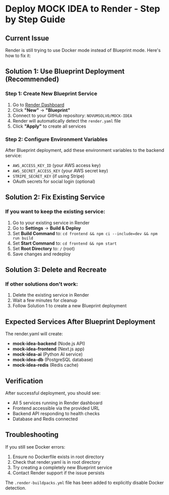 # Deploy MOCK IDEA to Render - Step by Step Guide

## Current Issue
Render is still trying to use Docker mode instead of Blueprint mode. Here's how to fix it:

## Solution 1: Use Blueprint Deployment (Recommended)

### Step 1: Create New Blueprint Service
1. Go to [Render Dashboard](https://dashboard.render.com)
2. Click **"New"** → **"Blueprint"**
3. Connect to your GitHub repository: `NOVUMSOLVO/MOCK-IDEA`
4. Render will automatically detect the `render.yaml` file
5. Click **"Apply"** to create all services

### Step 2: Configure Environment Variables
After Blueprint deployment, add these environment variables to the backend service:
- `AWS_ACCESS_KEY_ID` (your AWS access key)
- `AWS_SECRET_ACCESS_KEY` (your AWS secret key)
- `STRIPE_SECRET_KEY` (if using Stripe)
- OAuth secrets for social login (optional)

## Solution 2: Fix Existing Service

### If you want to keep the existing service:
1. Go to your existing service in Render
2. Go to **Settings** → **Build & Deploy**
3. Set **Build Command** to: `cd frontend && npm ci --include=dev && npm run build`
4. Set **Start Command** to: `cd frontend && npm start`
5. Set **Root Directory** to: `/` (root)
6. Save changes and redeploy

## Solution 3: Delete and Recreate

### If other solutions don't work:
1. Delete the existing service in Render
2. Wait a few minutes for cleanup
3. Follow Solution 1 to create a new Blueprint deployment

## Expected Services After Blueprint Deployment

The render.yaml will create:
- **mock-idea-backend** (Node.js API)
- **mock-idea-frontend** (Next.js app)
- **mock-idea-ai** (Python AI service)
- **mock-idea-db** (PostgreSQL database)
- **mock-idea-redis** (Redis cache)

## Verification

After successful deployment, you should see:
- All 5 services running in Render dashboard
- Frontend accessible via the provided URL
- Backend API responding to health checks
- Database and Redis connected

## Troubleshooting

If you still see Docker errors:
1. Ensure no Dockerfile exists in root directory
2. Check that render.yaml is in root directory
3. Try creating a completely new Blueprint service
4. Contact Render support if the issue persists

The `.render-buildpacks.yml` file has been added to explicitly disable Docker detection.
